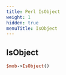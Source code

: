 ```yaml
---
title: Perl IsObject
weight: 1
hidden: true
menuTitle: IsObject
---
```

## IsObject
```perl
$mob->IsObject()
```